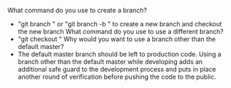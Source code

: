 <!-- Branching -->
What command do you use to create a branch?
- "git branch <branch-name>" or "git branch -b <branch-name>" to create a new branch and checkout the new branch
What command do you use to use a different branch?
- "git checkout <branch-name>"
Why would you want to use a branch other than the default master?
- The default master branch should be left to production code. Using a branch other than the default master while developing adds an additional safe guard to the development process and puts in place another round of verification before pushing the code to the public. 
